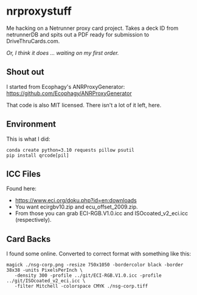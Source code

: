 # nrproxystuff
Me hacking on a Netrunner proxy card project. Takes a deck ID from
netrunnerDB and spits out a PDF ready for submission to DriveThruCards.com.

*Or, I think it does ... waiting on my first order.*

## Shout out
I started from Ecophagy's ANRProxyGenerator:
  https://github.com/Ecophagy/ANRProxyGenerator

That code is also MIT licensed. There isn't a lot of it left, here.

## Environment
This is what I did:
```
conda create python=3.10 requests pillow psutil
pip install qrcode[pil]
```

## ICC Files
Found here:
- https://www.eci.org/doku.php?id=en:downloads
- You want ecirgbv10.zip and ecu_offset_2009.zip.
- From those you can grab ECI-RGB.V1.0.icc and ISOcoated_v2_eci.icc (respectively).

## Card Backs
I found some online. Converted to correct format with something like this:
```
magick ./nsg-corp.png -resize 750x1050 -bordercolor black -border 38x38 -units PixelsPerInch \
   -density 300 -profile ../git/ECI-RGB.V1.0.icc -profile ../git/ISOcoated_v2_eci.icc \
   -filter Mitchell -colorspace CMYK ./nsg-corp.tiff
```
